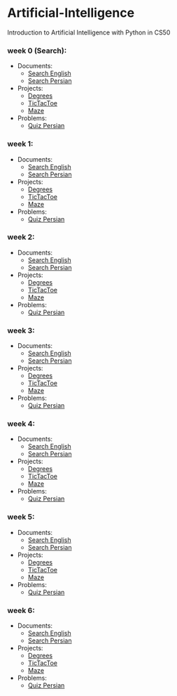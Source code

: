 # Artificial-Intelligence
Introduction to Artificial Intelligence with Python in CS50

### week 0 (Search):
  - Documents:
    - [Search English](week0/English/Search.md)
    - [Search Persian](week0/Persian/Search.md)
  - Projects:
    - [Degrees]()
    - [TicTacToe]()
    - [Maze]()
  - Problems:
    - [Quiz Persian]()

### week 1:
  - Documents:
    - [Search English](week0/English/Search.md)
    - [Search Persian](week0/Persian/Search.md)
  - Projects:
    - [Degrees]()
    - [TicTacToe]()
    - [Maze]()
  - Problems:
    - [Quiz Persian]()

 ### week 2:
  - Documents:
    - [Search English](week0/English/Search.md)
    - [Search Persian](week0/Persian/Search.md)
  - Projects:
    - [Degrees]()
    - [TicTacToe]()
    - [Maze]()
  - Problems:
    - [Quiz Persian]()

 ### week 3:
  - Documents:
    - [Search English](week0/English/Search.md)
    - [Search Persian](week0/Persian/Search.md)
  - Projects:
    - [Degrees]()
    - [TicTacToe]()
    - [Maze]()
  - Problems:
    - [Quiz Persian]()

 ### week 4:
  - Documents:
    - [Search English](week0/English/Search.md)
    - [Search Persian](week0/Persian/Search.md)
  - Projects:
    - [Degrees]()
    - [TicTacToe]()
    - [Maze]()
  - Problems:
    - [Quiz Persian]()

 ### week 5:
  - Documents:
    - [Search English](week0/English/Search.md)
    - [Search Persian](week0/Persian/Search.md)
  - Projects:
    - [Degrees]()
    - [TicTacToe]()
    - [Maze]()
  - Problems:
    - [Quiz Persian]()

 ### week 6:
  - Documents:
    - [Search English](week0/English/Search.md)
    - [Search Persian](week0/Persian/Search.md)
  - Projects:
    - [Degrees]()
    - [TicTacToe]()
    - [Maze]()
  - Problems:
    - [Quiz Persian]()

